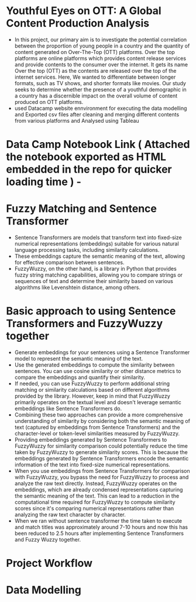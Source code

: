 # Youthful Eyes on OTT: A Global Content Production Analysis

- In this project, our primary aim is to investigate the potential correlation between the proportion of young people in a country and the quantity of content generated on Over-The-Top (OTT) platforms. Over the top platforms are online platforms which provides content release services and provide contents to the consumer over the internet. It gets its name Over the top (OTT) as the contents are released over the top of the internet services. Here, We wanted to differentiate between longer formats, such as TV shows, and shorter formats like movies. Our study seeks to determine whether the presence of a youthful demographic in a country has a discernible impact on the overall volume of content produced on OTT platforms.
-  used Datacamp website ennvironment for executing the data modelling and Exported csv files after cleaning and merging different contents from various platforms and Analysed using Tableau


# Data Camp Notebook Link ( Attached the notebook exported as HTML embedded in the repo for quicker loading time ) - 

# Fuzzy Matching and Sentence Transformer
- Sentence Transformers are models that transform text into fixed-size numerical representations (embeddings) suitable for various natural language processing tasks, including similarity calculations.
- These embeddings capture the semantic meaning of the text, allowing for effective comparison between sentences.
- FuzzyWuzzy, on the other hand, is a library in Python that provides fuzzy string matching capabilities, allowing you to compare strings or sequences of text and determine their similarity based on various algorithms like Levenshtein distance, among others.
# Basic approach to using Sentence Transformers and FuzzyWuzzy together
- Generate embeddings for your sentences using a Sentence Transformer model to represent the semantic meaning of the text.
- Use the generated embeddings to compute the similarity between sentences. You can use cosine similarity or other distance metrics to compare the embeddings and quantify their similarity.
- If needed, you can use FuzzyWuzzy to perform additional string matching or similarity calculations based on different algorithms provided by the library. However, keep in mind that FuzzyWuzzy primarily operates on the textual level and doesn't leverage semantic embeddings like Sentence Transformers do.
- Combining these two approaches can provide a more comprehensive understanding of similarity by considering both the semantic meaning of text (captured by embeddings from Sentence Transformers) and the character-level or token-level similarities measured by FuzzyWuzzy.
- Providing embeddings generated by Sentence Transformers to FuzzyWuzzy for similarity comparison could potentially reduce the time taken by FuzzyWuzzy to generate similarity scores. This is because the embeddings generated by Sentence Transformers encode the semantic information of the text into fixed-size numerical representations.
- When you use embeddings from Sentence Transformers for comparison with FuzzyWuzzy, you bypass the need for FuzzyWuzzy to process and analyze the raw text directly. Instead, FuzzyWuzzy operates on the embeddings, which are already condensed representations capturing the semantic meaning of the text. This can lead to a reduction in the computational time required for FuzzyWuzzy to compute similarity scores since it's comparing numerical representations rather than analyzing the raw text character by character.
- When we ran without sentence transformer the time taken to execute and match titles was approximately around 7-10 hours and now this has been reduced to 2.5 hours after implementing Sentence Transformers and Fuzzy Wuzzy together.

# Project Workflow


# Data Modelling







